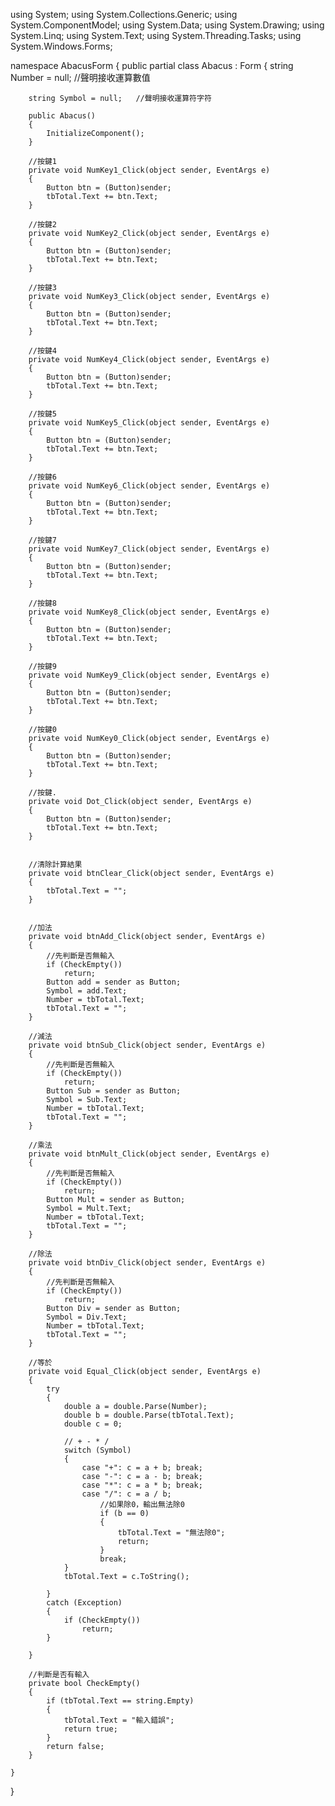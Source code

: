 using System;
using System.Collections.Generic;
using System.ComponentModel;
using System.Data;
using System.Drawing;
using System.Linq;
using System.Text;
using System.Threading.Tasks;
using System.Windows.Forms;

namespace AbacusForm
{
    public partial class Abacus : Form
    {
        string Number = null;   //聲明接收運算數值

        string Symbol = null;   //聲明接收運算符字符

        public Abacus()
        {
            InitializeComponent();
        }

        //按鍵1
        private void NumKey1_Click(object sender, EventArgs e)
        {
            Button btn = (Button)sender;
            tbTotal.Text += btn.Text;
        }

        //按鍵2
        private void NumKey2_Click(object sender, EventArgs e)
        {
            Button btn = (Button)sender;
            tbTotal.Text += btn.Text;
        }

        //按鍵3
        private void NumKey3_Click(object sender, EventArgs e)
        {
            Button btn = (Button)sender;
            tbTotal.Text += btn.Text;
        }

        //按鍵4
        private void NumKey4_Click(object sender, EventArgs e)
        {
            Button btn = (Button)sender;
            tbTotal.Text += btn.Text;
        }

        //按鍵5
        private void NumKey5_Click(object sender, EventArgs e)
        {
            Button btn = (Button)sender;
            tbTotal.Text += btn.Text;
        }

        //按鍵6
        private void NumKey6_Click(object sender, EventArgs e)
        {
            Button btn = (Button)sender;
            tbTotal.Text += btn.Text;
        }

        //按鍵7
        private void NumKey7_Click(object sender, EventArgs e)
        {
            Button btn = (Button)sender;
            tbTotal.Text += btn.Text;
        }

        //按鍵8
        private void NumKey8_Click(object sender, EventArgs e)
        {
            Button btn = (Button)sender;
            tbTotal.Text += btn.Text;
        }

        //按鍵9
        private void NumKey9_Click(object sender, EventArgs e)
        {
            Button btn = (Button)sender;
            tbTotal.Text += btn.Text;
        }

        //按鍵0
        private void NumKey0_Click(object sender, EventArgs e)
        {
            Button btn = (Button)sender;
            tbTotal.Text += btn.Text;
        }

        //按鍵.
        private void Dot_Click(object sender, EventArgs e)
        {
            Button btn = (Button)sender;
            tbTotal.Text += btn.Text;
        }


        //清除計算結果
        private void btnClear_Click(object sender, EventArgs e)
        {
            tbTotal.Text = "";
        }


        //加法
        private void btnAdd_Click(object sender, EventArgs e)
        {
            //先判斷是否無輸入
            if (CheckEmpty())
                return;
            Button add = sender as Button;
            Symbol = add.Text;
            Number = tbTotal.Text;
            tbTotal.Text = "";
        }

        //減法
        private void btnSub_Click(object sender, EventArgs e)
        {
            //先判斷是否無輸入
            if (CheckEmpty())
                return;
            Button Sub = sender as Button;
            Symbol = Sub.Text;
            Number = tbTotal.Text;
            tbTotal.Text = "";
        }

        //乘法
        private void btnMult_Click(object sender, EventArgs e)
        {
            //先判斷是否無輸入
            if (CheckEmpty())
                return;
            Button Mult = sender as Button;
            Symbol = Mult.Text;
            Number = tbTotal.Text;
            tbTotal.Text = "";
        }

        //除法
        private void btnDiv_Click(object sender, EventArgs e)
        {
            //先判斷是否無輸入
            if (CheckEmpty())
                return;
            Button Div = sender as Button;
            Symbol = Div.Text;
            Number = tbTotal.Text;
            tbTotal.Text = "";
        }

        //等於
        private void Equal_Click(object sender, EventArgs e)
        {
            try
            {
                double a = double.Parse(Number);
                double b = double.Parse(tbTotal.Text);
                double c = 0;

                // + - * /
                switch (Symbol)
                {
                    case "+": c = a + b; break;
                    case "-": c = a - b; break;
                    case "*": c = a * b; break;
                    case "/": c = a / b;
                        //如果除0，輸出無法除0
                        if (b == 0)
                        {
                            tbTotal.Text = "無法除0";
                            return;
                        }
                        break;
                }
                tbTotal.Text = c.ToString();

            }
            catch (Exception)
            {
                if (CheckEmpty())
                    return;
            }

        }

        //判斷是否有輸入
        private bool CheckEmpty()
        {
            if (tbTotal.Text == string.Empty)
            {
                tbTotal.Text = "輸入錯誤";
                return true;
            }
            return false;
        }

    }
}
